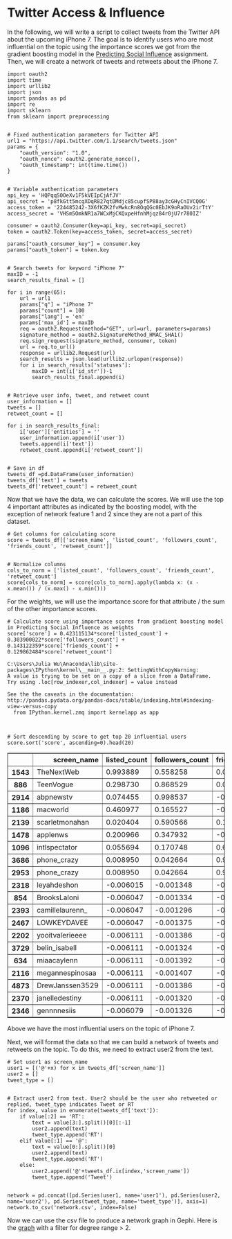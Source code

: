 
# Twitter Access & Influence

In the following, we will write a script to collect tweets from the Twitter API about the upcoming iPhone 7. The goal is to identify users who are most influential on the topic using the importance scores we got from the gradient boosting model in the [Predicting Social Influence](https://github.com/juliaawu/mis184n-social-media-analytics/tree/master/predicting-social-influence) assignment. Then, we will create a network of tweets and retweets about the iPhone 7.


    import oauth2
    import time
    import urllib2
    import json
    import pandas as pd
    import re
    import sklearn
    from sklearn import preprocessing


    # Fixed authentication parameters for Twitter API
    url1 = "https://api.twitter.com/1.1/search/tweets.json"
    params = {
        "oauth_version": "1.0",
        "oauth_nonce": oauth2.generate_nonce(),
        "oauth_timestamp": int(time.time())
    }


    # Variable authentication parameters
    api_key = 'HQPqqS0OeXv1F5kVEIpCjAfJV'
    api_secret = 'p8fkGtt5mcgXDqR827qtDMdjc85cupfSP88ay3cGHyCnIVCQ0G'
    access_token = '224485242-3X6fKZK2fvMwkcRn8OqQGc0EbJK9oRaOUv2irTtY'
    access_secret = 'VHSm5OmkNR1a7WCxMjCKQxpeHfnhMjqz84r0jU7r780IZ'
    
    consumer = oauth2.Consumer(key=api_key, secret=api_secret)
    token = oauth2.Token(key=access_token, secret=access_secret)
    
    params["oauth_consumer_key"] = consumer.key
    params["oauth_token"] = token.key


    # Search tweets for keyword "iPhone 7"
    maxID = -1
    search_results_final = []
    
    for i in range(65):
        url = url1
        params["q"] = "iPhone 7"
        params["count"] = 100
        params["lang"] = 'en'
        params['max_id'] = maxID
        req = oauth2.Request(method="GET", url=url, parameters=params)
        signature_method = oauth2.SignatureMethod_HMAC_SHA1()
        req.sign_request(signature_method, consumer, token)
        url = req.to_url()
        response = urllib2.Request(url)
        search_results = json.load(urllib2.urlopen(response))
        for i in search_results['statuses']:
            maxID = int(i['id_str'])-1
            search_results_final.append(i)


    # Retrieve user info, tweet, and retweet count
    user_information = []
    tweets = []
    retweet_count = []
    
    for i in search_results_final:
        i['user']['entities'] = ''
        user_information.append(i['user'])
        tweets.append(i['text'])
        retweet_count.append(i['retweet_count'])


    # Save in df
    tweets_df =pd.DataFrame(user_information)
    tweets_df['text'] = tweets
    tweets_df['retweet_count'] = retweet_count

Now that we have the data, we can calculate the scores. We will use the top 4 important attributes as indicated by the boosting model, with the exception of network feature 1 and 2 since they are not a part of this dataset.


    # Get columns for calculating score
    score = tweets_df[['screen_name', 'listed_count', 'followers_count', 'friends_count', 'retweet_count']]


    # Normalize columns
    cols_to_norm = ['listed_count', 'followers_count', 'friends_count', 'retweet_count']
    score[cols_to_norm] = score[cols_to_norm].apply(lambda x: (x - x.mean()) / (x.max() - x.min()))

For the weights, we will use the importance score for that attribute / the sum of the other importance scores.


    # Calculate score using importance scores from gradient boosting model in Predicting Social Influence as weights
    score['score'] = 0.423115134*score['listed_count'] + 0.303900022*score['followers_count'] + 0.143122359*score['friends_count'] + 0.129862484*score['retweet_count']

    C:\Users\Julia Wu\Anaconda\lib\site-packages\IPython\kernel\__main__.py:2: SettingWithCopyWarning: 
    A value is trying to be set on a copy of a slice from a DataFrame.
    Try using .loc[row_indexer,col_indexer] = value instead
    
    See the the caveats in the documentation: http://pandas.pydata.org/pandas-docs/stable/indexing.html#indexing-view-versus-copy
      from IPython.kernel.zmq import kernelapp as app
    


    # Sort descending by score to get top 20 influential users
    score.sort('score', ascending=0).head(20)




<div>
<table border="1" class="dataframe">
  <thead>
    <tr style="text-align: right;">
      <th></th>
      <th>screen_name</th>
      <th>listed_count</th>
      <th>followers_count</th>
      <th>friends_count</th>
      <th>retweet_count</th>
      <th>score</th>
    </tr>
  </thead>
  <tbody>
    <tr>
      <th>1543</th>
      <td>TheNextWeb</td>
      <td>0.993889</td>
      <td>0.558258</td>
      <td>0.001409</td>
      <td>-0.062545</td>
      <td>0.582264</td>
    </tr>
    <tr>
      <th>886</th>
      <td>TeenVogue</td>
      <td>0.298730</td>
      <td>0.868529</td>
      <td>0.012519</td>
      <td>-0.062740</td>
      <td>0.383987</td>
    </tr>
    <tr>
      <th>2914</th>
      <td>abpnewstv</td>
      <td>0.074455</td>
      <td>0.998537</td>
      <td>-0.005915</td>
      <td>-0.063175</td>
      <td>0.325908</td>
    </tr>
    <tr>
      <th>1186</th>
      <td>macworld</td>
      <td>0.460977</td>
      <td>0.165527</td>
      <td>-0.002704</td>
      <td>-0.062871</td>
      <td>0.236799</td>
    </tr>
    <tr>
      <th>2139</th>
      <td>scarletmonahan</td>
      <td>0.020404</td>
      <td>0.590566</td>
      <td>0.164909</td>
      <td>-0.063240</td>
      <td>0.203496</td>
    </tr>
    <tr>
      <th>1478</th>
      <td>applenws</td>
      <td>0.200966</td>
      <td>0.347932</td>
      <td>-0.006379</td>
      <td>-0.062437</td>
      <td>0.181747</td>
    </tr>
    <tr>
      <th>1096</th>
      <td>intlspectator</td>
      <td>0.055694</td>
      <td>0.170748</td>
      <td>0.621862</td>
      <td>-0.061395</td>
      <td>0.156485</td>
    </tr>
    <tr>
      <th>3686</th>
      <td>phone_crazy</td>
      <td>0.008950</td>
      <td>0.042664</td>
      <td>0.993368</td>
      <td>-0.063261</td>
      <td>0.150710</td>
    </tr>
    <tr>
      <th>2953</th>
      <td>phone_crazy</td>
      <td>0.008950</td>
      <td>0.042664</td>
      <td>0.993368</td>
      <td>-0.063261</td>
      <td>0.150710</td>
    </tr>
    <tr>
      <th>2318</th>
      <td>leyahdeshon</td>
      <td>-0.006015</td>
      <td>-0.001348</td>
      <td>-0.002888</td>
      <td>0.936739</td>
      <td>0.118279</td>
    </tr>
    <tr>
      <th>854</th>
      <td>BrooksLaloni</td>
      <td>-0.006047</td>
      <td>-0.001334</td>
      <td>-0.003332</td>
      <td>0.936739</td>
      <td>0.118207</td>
    </tr>
    <tr>
      <th>2393</th>
      <td>camillelaurenn_</td>
      <td>-0.006047</td>
      <td>-0.001296</td>
      <td>-0.003455</td>
      <td>0.936739</td>
      <td>0.118200</td>
    </tr>
    <tr>
      <th>2467</th>
      <td>LOWKEYDAVEE</td>
      <td>-0.006047</td>
      <td>-0.001375</td>
      <td>-0.003961</td>
      <td>0.936739</td>
      <td>0.118104</td>
    </tr>
    <tr>
      <th>2202</th>
      <td>yooitvalerieeee</td>
      <td>-0.006111</td>
      <td>-0.001386</td>
      <td>-0.004132</td>
      <td>0.936739</td>
      <td>0.118049</td>
    </tr>
    <tr>
      <th>3729</th>
      <td>belin_isabell</td>
      <td>-0.006111</td>
      <td>-0.001324</td>
      <td>-0.004309</td>
      <td>0.936739</td>
      <td>0.118043</td>
    </tr>
    <tr>
      <th>634</th>
      <td>miaacaylenn</td>
      <td>-0.006111</td>
      <td>-0.001392</td>
      <td>-0.004446</td>
      <td>0.936739</td>
      <td>0.118003</td>
    </tr>
    <tr>
      <th>2116</th>
      <td>megannespinosaa</td>
      <td>-0.006111</td>
      <td>-0.001407</td>
      <td>-0.004439</td>
      <td>0.936739</td>
      <td>0.117999</td>
    </tr>
    <tr>
      <th>4873</th>
      <td>DrewJanssen3529</td>
      <td>-0.006111</td>
      <td>-0.001386</td>
      <td>-0.004624</td>
      <td>0.936739</td>
      <td>0.117979</td>
    </tr>
    <tr>
      <th>2370</th>
      <td>janelledestiny</td>
      <td>-0.006111</td>
      <td>-0.001320</td>
      <td>-0.005013</td>
      <td>0.936739</td>
      <td>0.117943</td>
    </tr>
    <tr>
      <th>2346</th>
      <td>gennnnesiis</td>
      <td>-0.006079</td>
      <td>-0.001326</td>
      <td>-0.005225</td>
      <td>0.936739</td>
      <td>0.117925</td>
    </tr>
  </tbody>
</table>
</div>



Above we have the most influential users on the topic of iPhone 7.

Next, we will format the data so that we can build a network of tweets and retweets on the topic. To do this, we need to extract user2 from the text.


    # Set user1 as screen_name
    user1 = [('@'+x) for x in tweets_df['screen_name']]
    user2 = []
    tweet_type = []


    # Extract user2 from text. User2 should be the user who retweeted or replied, tweet_type indicates Tweet or RT
    for index, value in enumerate(tweets_df['text']):
        if value[:2] == 'RT':
            text = value[3:].split()[0][:-1]
            user2.append(text)
            tweet_type.append('RT')
        elif value[:1] == '@':
            text = value[0:].split()[0]
            user2.append(text)
            tweet_type.append('RT')
        else:
            user2.append('@'+tweets_df.ix[index,'screen_name'])
            tweet_type.append('Tweet')    


    network = pd.concat([pd.Series(user1, name='user1'), pd.Series(user2, name='user2'), pd.Series(tweet_type, name='tweet_type')], axis=1)
    network.to_csv('network.csv', index=False)

Now we can use the csv file to produce a network graph in Gephi. Here is the [graph](https://github.com/juliaawu/mis184n-social-media-analytics/blob/master/twitter-access-and-influence/network.PNG) with a filter for degree range > 2.

